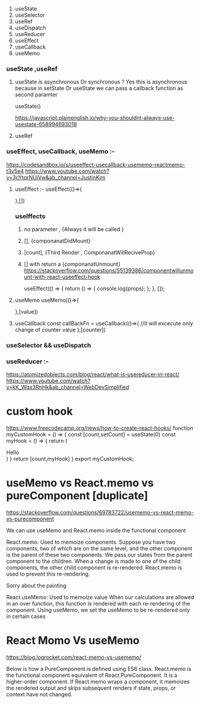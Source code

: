 1. useState 
2. useSelector 
3. useRef
4. useDispatch 
5. useReducer
6. useEffect
7. useCallback
8. useMemo
 
### useState ,useRef
1. useState is asynchronous Or synchronous ?
    Yes this is asynchronous because in setState Or useState we can pass a callback function as second paramter 

    useState()

    https://javascript.plainenglish.io/why-you-shouldnt-always-use-usestate-658994693018
2. useRef

### useEffect, useCallback, useMemo :- 

https://codesandbox.io/s/useeffect-usecallback-usememo-reactmemo-t3v5e4
https://www.youtube.com/watch?v=3cYtqrNUiVw&ab_channel=JustinKim

1. useEffect :- 
    useEffect(()=>{

    },[])
    ### useIffects 
    1. no parameter , {Always it will be called }
    2. [], {componanatDidMount}
    3. [count], {Third Render , ComponanatWillReciveProp}
    4. [] with return a  {componanatUnmount}
        https://stackoverflow.com/questions/55139386/componentwillunmount-with-react-useeffect-hook

        useEffect(() => {
            return () => {
                console.log(props);
            };
        }, []);

2. useMemo
    useMemo(()=>{

    },[value])

3. useCallback
    const callBackFn = useCallback(()=>{
        //it will excecute only change of counter value
    },[counter])

<Child callBackFn={callBackFn} counter={counter}>

### useSelector && useDispatch
<script>
import {incrementF,decrementF} from "./action"
import {useSelector,useDispatch} from "react-redux"

 const FunctionBased = () => {
    const dispatch = useDispatch()
    const data= useSelector(state=>state)
    const Add = () => {
        dispatch(incrementF())
    }
    const Minus = () => {
        dispatch(decrementF())
    }
    return (<div>
        <div>{data.value}</div>
        <button onClick={Add}>Increment</button>
        <button onClick={Minus}>Decrement</button>
    </div>)
}
export default FunctionBased
</script>


### useReducer :- 
https://atomizedobjects.com/blog/react/what-is-usereducer-in-react/
https://www.youtube.com/watch?v=kK_Wqx3RnHk&ab_channel=WebDevSimplified

<script>
import react , {useReducer} from "react"

const myReducer = (state,action) =>{
    switch(action.type){
        case "Add":
            return {...state, value: action.payload} 
        default :
            return state 
    }
}

const myFn = (props)=>{
    const [state,dispatch] = useReducer(myReducer,{value : 0})
    const Add = (val) =>{
        dispatch({type:"Add",payload:2})
    }
    return (
        <div>{state.value}</div>
    )
}
</script>

# custom hook
https://www.freecodecamp.org/news/how-to-create-react-hooks/
function  myCustomHook = () => {
    const [count,setCount] = useState(0)
    const myHook = () => {
        return (
            <div>Hello</div>
        )
    }
    return [count,myHook]
}
export myCustomHook;

# useMemo vs React.memo vs pureComponent [duplicate]
https://stackoverflow.com/questions/69783722/usememo-vs-react-memo-vs-purecomponent

We can use useMemo and React.memo inside the functional component

React.memo: Used to memoize components.
Suppose you have two components, two of which are on the same level, and the other component is the parent of these two components. We pass our states from the parent component to the children. When a change is made to one of the child components, the other child component is re-rendered. React.memo is used to prevent this re-rendering.

Sorry about the painting

React.useMemo: Used to memoize value
When our calculations are allowed in an over function, this function is rendered with each re-rendering of the component. Using useMemo, we set the useMemo to be re-rendered only in certain cases

# React Momo Vs useMemo
https://blog.logrocket.com/react-memo-vs-usememo/

Below is how a PureComponent is defined using ES6 class. React.memo is the functional component equivalent of React.PureComponent. It is a higher-order component. If React.memo wraps a component, it memoizes the rendered output and skips subsequent renders if state, props, or context have not changed.